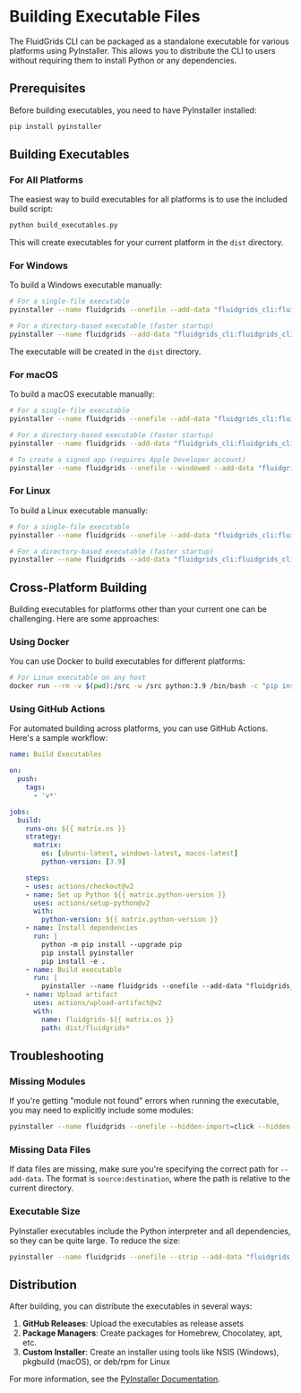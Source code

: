 # Building Executable Files

The FluidGrids CLI can be packaged as a standalone executable for various platforms using PyInstaller. This allows you to distribute the CLI to users without requiring them to install Python or any dependencies.

## Prerequisites

Before building executables, you need to have PyInstaller installed:

```bash
pip install pyinstaller
```

## Building Executables

### For All Platforms

The easiest way to build executables for all platforms is to use the included build script:

```bash
python build_executables.py
```

This will create executables for your current platform in the `dist` directory.

### For Windows

To build a Windows executable manually:

```bash
# For a single-file executable
pyinstaller --name fluidgrids --onefile --add-data "fluidgrids_cli:fluidgrids_cli" fluidgrids-cli/fluidgrids_cli/cli.py

# For a directory-based executable (faster startup)
pyinstaller --name fluidgrids --add-data "fluidgrids_cli:fluidgrids_cli" fluidgrids-cli/fluidgrids_cli/cli.py
```

The executable will be created in the `dist` directory.

### For macOS

To build a macOS executable manually:

```bash
# For a single-file executable
pyinstaller --name fluidgrids --onefile --add-data "fluidgrids_cli:fluidgrids_cli" fluidgrids-cli/fluidgrids_cli/cli.py

# For a directory-based executable (faster startup)
pyinstaller --name fluidgrids --add-data "fluidgrids_cli:fluidgrids_cli" fluidgrids-cli/fluidgrids_cli/cli.py

# To create a signed app (requires Apple Developer account)
pyinstaller --name fluidgrids --onefile --windowed --add-data "fluidgrids_cli:fluidgrids_cli" --osx-bundle-identifier "ai.fluidgrids.cli" fluidgrids-cli/fluidgrids_cli/cli.py
```

### For Linux

To build a Linux executable manually:

```bash
# For a single-file executable
pyinstaller --name fluidgrids --onefile --add-data "fluidgrids_cli:fluidgrids_cli" fluidgrids-cli/fluidgrids_cli/cli.py

# For a directory-based executable (faster startup)
pyinstaller --name fluidgrids --add-data "fluidgrids_cli:fluidgrids_cli" fluidgrids-cli/fluidgrids_cli/cli.py
```

## Cross-Platform Building

Building executables for platforms other than your current one can be challenging. Here are some approaches:

### Using Docker

You can use Docker to build executables for different platforms:

```bash
# For Linux executable on any host
docker run --rm -v $(pwd):/src -w /src python:3.9 /bin/bash -c "pip install pyinstaller && pip install -e . && pyinstaller --name fluidgrids --onefile --add-data 'fluidgrids_cli:fluidgrids_cli' fluidgrids-cli/fluidgrids_cli/cli.py"
```

### Using GitHub Actions

For automated building across platforms, you can use GitHub Actions. Here's a sample workflow:

```yaml
name: Build Executables

on:
  push:
    tags:
      - 'v*'

jobs:
  build:
    runs-on: ${{ matrix.os }}
    strategy:
      matrix:
        os: [ubuntu-latest, windows-latest, macos-latest]
        python-version: [3.9]

    steps:
    - uses: actions/checkout@v2
    - name: Set up Python ${{ matrix.python-version }}
      uses: actions/setup-python@v2
      with:
        python-version: ${{ matrix.python-version }}
    - name: Install dependencies
      run: |
        python -m pip install --upgrade pip
        pip install pyinstaller
        pip install -e .
    - name: Build executable
      run: |
        pyinstaller --name fluidgrids --onefile --add-data "fluidgrids_cli:fluidgrids_cli" fluidgrids-cli/fluidgrids_cli/cli.py
    - name: Upload artifact
      uses: actions/upload-artifact@v2
      with:
        name: fluidgrids-${{ matrix.os }}
        path: dist/fluidgrids*
```

## Troubleshooting

### Missing Modules

If you're getting "module not found" errors when running the executable, you may need to explicitly include some modules:

```bash
pyinstaller --name fluidgrids --onefile --hidden-import=click --hidden-import=yaml --hidden-import=keyring --add-data "fluidgrids_cli:fluidgrids_cli" fluidgrids-cli/fluidgrids_cli/cli.py
```

### Missing Data Files

If data files are missing, make sure you're specifying the correct path for `--add-data`. The format is `source:destination`, where the path is relative to the current directory.

### Executable Size

PyInstaller executables include the Python interpreter and all dependencies, so they can be quite large. To reduce the size:

```bash
pyinstaller --name fluidgrids --onefile --strip --add-data "fluidgrids_cli:fluidgrids_cli" fluidgrids-cli/fluidgrids_cli/cli.py
```

## Distribution

After building, you can distribute the executables in several ways:

1. **GitHub Releases**: Upload the executables as release assets
2. **Package Managers**: Create packages for Homebrew, Chocolatey, apt, etc.
3. **Custom Installer**: Create an installer using tools like NSIS (Windows), pkgbuild (macOS), or deb/rpm for Linux

For more information, see the [PyInstaller Documentation](https://pyinstaller.readthedocs.io/). 